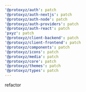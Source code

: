 ```yaml
---
'@protoxyz/auth': patch
'@protoxyz/auth-nextjs': patch
'@protoxyz/auth-node': patch
'@protoxyz/auth-providers': patch
'@protoxyz/auth-react': patch
'pxyz': patch
'@protoxyz/client-backend': patch
'@protoxyz/client-frontend': patch
'@protoxyz/components': patch
'@protoxyz/icons': patch
'@protoxyz/media': patch
'@protoxyz/core': patch
'@protoxyz/themes': patch
'@protoxyz/types': patch
---
```


refactor
